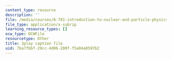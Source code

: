 ```yaml
---
content_type: resource
description: ''
file: /media/courses/8-701-introduction-to-nuclear-and-particle-physics-fall-2020/7ba7fbbf29cc4d06200ff5a04a0597b2_QDIdZR9G2UU.srt
file_type: application/x-subrip
learning_resource_types: []
ocw_type: OCWFile
resourcetype: Other
title: 3play caption file
uid: 7ba7fbbf-29cc-4d06-200f-f5a04a0597b2
---
```

